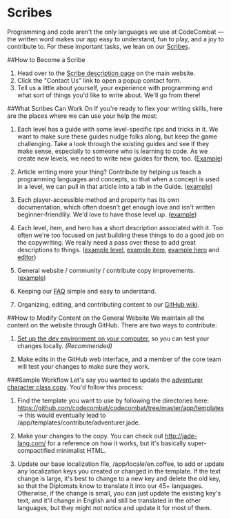 # Scribes

Programming and code aren't the only languages we use at CodeCombat — the written word makes our app easy to understand, fun to play, and a joy to contribute to. For these important tasks, we lean on our [Scribes](http://codecombat.com/contribute/scribe).

##How to Become a Scribe
1. Head over to the [Scribe description page](http://codecombat.com/contribute/scribe) on the main website. 
1. Click the "Contact Us" link to open a popup contact form. 
1. Tell us a little about yourself, your experience with programming and what sort of things you'd like to write about. We'll go from there!

##What Scribes Can Work On
If you're ready to flex your writing skills, here are the places where we can use your help the most: 
 
1. Each level has a guide with some level-specific tips and tricks in it. We want to make sure these guides nudge folks along, but keep the game challenging. Take a look through the existing guides and see if they make sense, especially to someone who is learning to code. As we create new levels, we need to write new guides for them, too. ([Example](https://www.dropbox.com/s/pv7yvxomlfa5nre/Screenshot%202014-12-31%2011.07.03.png?dl=0))

1. Article writing more your thing? Contribute by helping us teach a programming languages and concepts, so that when a concept is used in a level, we can pull in that article into a tab in the Guide. ([example](https://www.dropbox.com/s/qqlg39b77yp7lze/Screenshot%202014-12-31%2011.08.08.png?dl=0))

1. Each player-accessible method and property has its own documentation, which often doesn't get enough love and isn't written beginner-friendlily. We'd love to have those level up. ([example](https://www.dropbox.com/s/ejk9d9kl5749k6b/Screenshot%202014-12-31%2011.09.46.png?dl=0))

1. Each level, item, and hero has a short description associated with it. Too often we're too focused on just building these things to do a good job on the copywriting. We really need a pass over these to add great descriptions to things. ([example level](https://www.dropbox.com/s/nasq1e2cj6pnbqa/Screenshot%202014-12-31%2011.12.31.png?dl=0), [example item](https://www.dropbox.com/s/ntpjjlwxocehxqs/Screenshot%202014-12-31%2011.14.09.png?dl=0), [example hero](https://www.dropbox.com/s/fzvqomkcjot2xta/Screenshot%202014-12-31%2011.14.33.png?dl=0) and [editor](https://www.dropbox.com/s/mgzb3mwoibi7bvu/Screenshot%202014-12-31%2011.15.19.png?dl=0))

1. General website / community / contribute copy improvements. ([example](https://www.dropbox.com/s/8mr75w72t61pqhg/Screenshot%202014-12-31%2011.16.31.png?dl=0))

1. Keeping our [FAQ](http://discourse.codecombat.com/t/faq-check-before-posting/1027) simple and easy to understand.

1. Organizing, editing, and contributing content to our [GitHub wiki](http://discourse.codecombat.com/t/faq-check-before-posting/1027).

##How to Modify Content on the General Website
We maintain all the content on the website through GitHub. There are two ways to contribute: 
1. [Set up the dev environment on your computer](https://github.com/codecombat/codecombat/wiki/Developer-environment), so you can test your changes locally. _(Recommended)_ 

1. Make edits in the GitHub web interface, and a member of the core team will test your changes to make sure they work.

###Sample Workflow
Let's say you wanted to update the [adventurer character class copy](http://codecombat.com/contribute/adventurer). You'd follow this process:

1. Find the template you want to use by following the directories here: https://github.com/codecombat/codecombat/tree/master/app/templates -> this would eventually lead to /app/templates/contribute/adventurer.jade.

1. Make your changes to the copy. You can check out http://jade-lang.com/ for a reference on how it works, but it's basically super-compactified minimalist HTML.

1. Update our base localization file, /app/locale/en.coffee, to add or update any localization keys you created or changed in the template. If the text change is large, it's best to change to a new key and delete the old key, so that the Diplomats know to translate it into our 45+ languages. Otherwise, if the change is small, you can just update the existing key's text, and it'll change in English and still be translated in the other languages, but they might not notice and update it for most of them.

